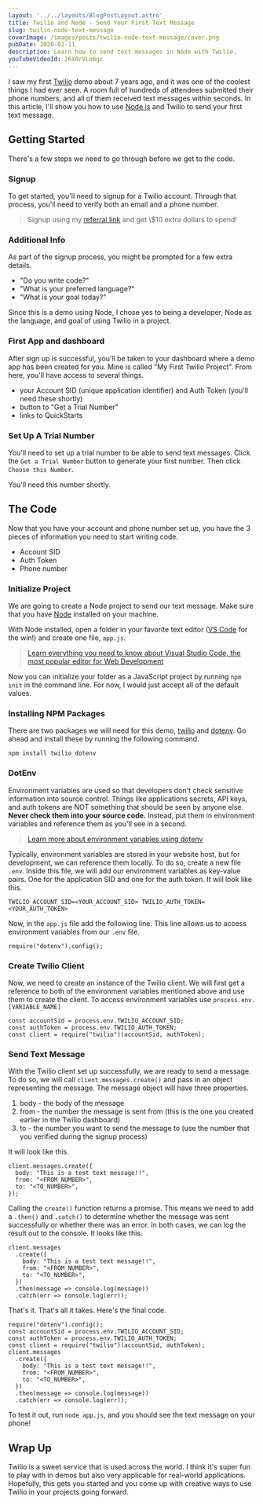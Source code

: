 ```yaml
---
layout: '../../layouts/BlogPostLayout.astro'
title: Twilio and Node - Send Your First Text Message
slug: twilio-node-text-message
coverImage: /images/posts/twilio-node-text-message/cover.png
pubDate: 2020-02-11
description: Learn how to send text messages in Node with Twilio.
youTubeVideoId: 26X0rVLo6gc
---
```


I saw my first [Twilio](https://www.twilio.com/) demo about 7 years ago, and it was one of the coolest things I had ever seen. A room full of hundreds of attendees submitted their phone numbers, and all of them received text messages within seconds. In this article, I'll show you how to use [Node.js](https://nodejs.org/en/) and Twilio to send your first text message.

## Getting Started

There's a few steps we need to go through before we get to the code.

### Signup

To get started, you'll need to signup for a Twilio account. Through that process, you'll need to verify both an email and a phone number.

> Signup using my [referral link](http://localhost:8000/blog/www.twilio.com/referral/BlB5lB) and get \\$10 extra dollars to spend!

### Additional Info

As part of the signup process, you might be prompted for a few extra details.

- "Do you write code?"
- "What is your preferred language?"
- "What is your goal today?"

Since this is a demo using Node, I chose yes to being a developer, Node as the language, and goal of using Twilio in a project.

### First App and dashboard

After sign up is successful, you'll be taken to your dashboard where a demo app has been created for you. Mine is called "My First Twilio Project". From here, you'll have access to several things.

- your Account SID (unique application identifier) and Auth Token (you'll need these shortly)
- button to "Get a Trial Number"
- links to QuickStarts

### Set Up A Trial Number

You'll need to set up a trial number to be able to send text messages. Click the `Get a Trial Number` button to generate your first number. Then click `Choose this Number`.

You'll need this number shortly.

## The Code

Now that you have your account and phone number set up, you have the 3 pieces of information you need to start writing code.

- Account SID
- Auth Token
- Phone number

### Initialize Project

We are going to create a Node project to send our text message. Make sure that you have [Node](https://nodejs.org/en/download/) installed on your machine.

With Node installed, open a folder in your favorite text editor ([VS Code](https://code.visualstudio.com/) for the win!) and create one file, `app.js`.

> [Learn everything you need to know about Visual Studio Code, the most popular editor for Web Development](https://www.udemy.com/course/learn-visual-studio-code/)

Now you can initialize your folder as a JavaScript project by running `npm init` in the command line. For now, I would just accept all of the default values.

### Installing NPM Packages

There are two packages we will need for this demo, [twilio](https://www.npmjs.com/package/twilio) and [dotenv](https://www.npmjs.com/package/dotenv). Go ahead and install these by running the following command.

    npm install twilio dotenv

### DotEnv

Environment variables are used so that developers don't check sensitive information into source control. Things like applications secrets, API keys, and auth tokens are NOT something that should be seen by anyone else. **Never check them into your source code.** Instead, put them in environment variables and reference them as you'll see in a second.

> [Learn more about environment variables using dotenv](https://www.youtube.com/watch?v=i14ekt_DAt0&t=1s)

Typically, environment variables are stored in your website host, but for development, we can reference them locally. To do so, create a new file `.env`. Inside this file, we will add our environment variables as key-value pairs. One for the application SID and one for the auth token. It will look like this.

    TWILIO_ACCOUNT_SID=<YOUR_ACCOUNT_SID> TWILIO_AUTH_TOKEN=<YOUR_AUTH_TOKEN>

Now, in the `app.js` file add the following line. This line allows us to access environment variables from our `.env` file.

    require("dotenv").config();

### Create Twilio Client

Now, we need to create an instance of the Twilio client. We will first get a reference to both of the environment variables mentioned above and use them to create the client. To access environment variables use `process.env.[VARIABLE_NAME]`

    const accountSid = process.env.TWILIO_ACCOUNT_SID;
    const authToken = process.env.TWILIO_AUTH_TOKEN;
    const client = require("twilio")(accountSid, authToken);

### Send Text Message

With the Twilio client set up successfully, we are ready to send a message. To do so, we will call `client.messages.create()` and pass in an object representing the message. The message object will have three properties.

1.  body - the body of the message
2.  from - the number the message is sent from (this is the one you created earlier in the Twilio dashboard)
3.  to - the number you want to send the message to (use the number that you verified during the signup process)

It will look like this.

    client.messages.create({
      body: "This is a test text message!!",
      from: "<FROM_NUMBER>",
      to: "<TO_NUMBER>",
    });

Calling the `create()` function returns a promise. This means we need to add a `.then()` and `.catch()` to determine whether the message was sent successfully or whether there was an error. In both cases, we can log the result out to the console. It looks like this.

    client.messages
      .create({
        body: "This is a test text message!!",
        from: "<FROM_NUMBER>",
        to: "<TO_NUMBER>",
      })
      .then(message => console.log(message))
      .catch(err => console.log(err));

That's it. That's all it takes. Here's the final code.

    require("dotenv").config();
    const accountSid = process.env.TWILIO_ACCOUNT_SID;
    const authToken = process.env.TWILIO_AUTH_TOKEN;
    const client = require("twilio")(accountSid, authToken);
    client.messages
      .create({
        body: "This is a test text message!!",
        from: "<FROM_NUMBER>",
        to: "<TO_NUMBER>",
      })
      .then(message => console.log(message))
      .catch(err => console.log(err));

To test it out, run `node app.js`, and you should see the text message on your phone!

## Wrap Up

Twilio is a sweet service that is used across the world. I think it's super fun to play with in demos but also very applicable for real-world applications. Hopefully, this gets you started and you come up with creative ways to use Twilio in your projects going forward.
